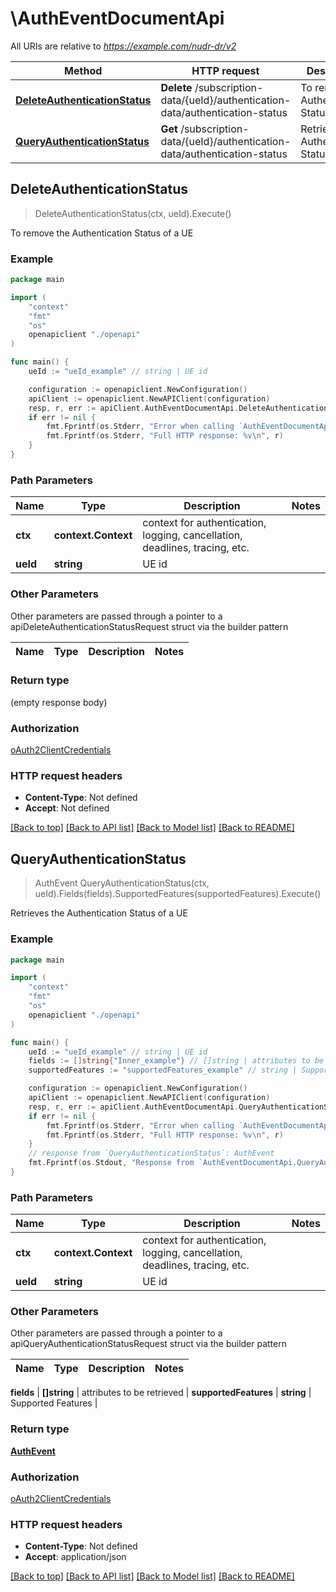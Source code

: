 # \AuthEventDocumentApi

All URIs are relative to *https://example.com/nudr-dr/v2*

Method | HTTP request | Description
------------- | ------------- | -------------
[**DeleteAuthenticationStatus**](AuthEventDocumentApi.md#DeleteAuthenticationStatus) | **Delete** /subscription-data/{ueId}/authentication-data/authentication-status | To remove the Authentication Status of a UE
[**QueryAuthenticationStatus**](AuthEventDocumentApi.md#QueryAuthenticationStatus) | **Get** /subscription-data/{ueId}/authentication-data/authentication-status | Retrieves the Authentication Status of a UE



## DeleteAuthenticationStatus

> DeleteAuthenticationStatus(ctx, ueId).Execute()

To remove the Authentication Status of a UE

### Example

```go
package main

import (
    "context"
    "fmt"
    "os"
    openapiclient "./openapi"
)

func main() {
    ueId := "ueId_example" // string | UE id

    configuration := openapiclient.NewConfiguration()
    apiClient := openapiclient.NewAPIClient(configuration)
    resp, r, err := apiClient.AuthEventDocumentApi.DeleteAuthenticationStatus(context.Background(), ueId).Execute()
    if err != nil {
        fmt.Fprintf(os.Stderr, "Error when calling `AuthEventDocumentApi.DeleteAuthenticationStatus``: %v\n", err)
        fmt.Fprintf(os.Stderr, "Full HTTP response: %v\n", r)
    }
}
```

### Path Parameters


Name | Type | Description  | Notes
------------- | ------------- | ------------- | -------------
**ctx** | **context.Context** | context for authentication, logging, cancellation, deadlines, tracing, etc.
**ueId** | **string** | UE id | 

### Other Parameters

Other parameters are passed through a pointer to a apiDeleteAuthenticationStatusRequest struct via the builder pattern


Name | Type | Description  | Notes
------------- | ------------- | ------------- | -------------


### Return type

 (empty response body)

### Authorization

[oAuth2ClientCredentials](../README.md#oAuth2ClientCredentials)

### HTTP request headers

- **Content-Type**: Not defined
- **Accept**: Not defined

[[Back to top]](#) [[Back to API list]](../README.md#documentation-for-api-endpoints)
[[Back to Model list]](../README.md#documentation-for-models)
[[Back to README]](../README.md)


## QueryAuthenticationStatus

> AuthEvent QueryAuthenticationStatus(ctx, ueId).Fields(fields).SupportedFeatures(supportedFeatures).Execute()

Retrieves the Authentication Status of a UE

### Example

```go
package main

import (
    "context"
    "fmt"
    "os"
    openapiclient "./openapi"
)

func main() {
    ueId := "ueId_example" // string | UE id
    fields := []string{"Inner_example"} // []string | attributes to be retrieved (optional)
    supportedFeatures := "supportedFeatures_example" // string | Supported Features (optional)

    configuration := openapiclient.NewConfiguration()
    apiClient := openapiclient.NewAPIClient(configuration)
    resp, r, err := apiClient.AuthEventDocumentApi.QueryAuthenticationStatus(context.Background(), ueId).Fields(fields).SupportedFeatures(supportedFeatures).Execute()
    if err != nil {
        fmt.Fprintf(os.Stderr, "Error when calling `AuthEventDocumentApi.QueryAuthenticationStatus``: %v\n", err)
        fmt.Fprintf(os.Stderr, "Full HTTP response: %v\n", r)
    }
    // response from `QueryAuthenticationStatus`: AuthEvent
    fmt.Fprintf(os.Stdout, "Response from `AuthEventDocumentApi.QueryAuthenticationStatus`: %v\n", resp)
}
```

### Path Parameters


Name | Type | Description  | Notes
------------- | ------------- | ------------- | -------------
**ctx** | **context.Context** | context for authentication, logging, cancellation, deadlines, tracing, etc.
**ueId** | **string** | UE id | 

### Other Parameters

Other parameters are passed through a pointer to a apiQueryAuthenticationStatusRequest struct via the builder pattern


Name | Type | Description  | Notes
------------- | ------------- | ------------- | -------------

 **fields** | **[]string** | attributes to be retrieved | 
 **supportedFeatures** | **string** | Supported Features | 

### Return type

[**AuthEvent**](AuthEvent.md)

### Authorization

[oAuth2ClientCredentials](../README.md#oAuth2ClientCredentials)

### HTTP request headers

- **Content-Type**: Not defined
- **Accept**: application/json

[[Back to top]](#) [[Back to API list]](../README.md#documentation-for-api-endpoints)
[[Back to Model list]](../README.md#documentation-for-models)
[[Back to README]](../README.md)

